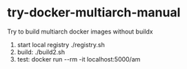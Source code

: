 # try-docker-multiarch-manual
Try to build multiarch docker images without buildx

1. start local registry ./registry.sh
2. build: ./build2.sh
3. test: docker run --rm -it localhost:5000/am
